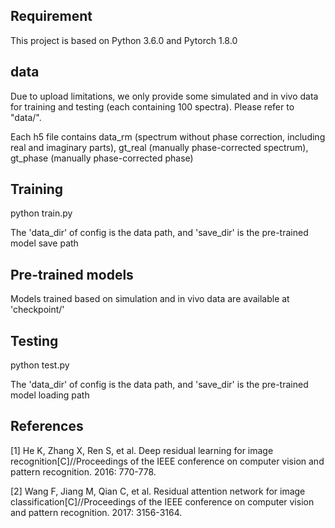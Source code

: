 ## Requirement
This project is based on Python 3.6.0 and Pytorch 1.8.0

## data
Due to upload limitations, we only provide some simulated and in vivo data for training and testing (each containing 100 spectra). Please refer to "data/".

Each h5 file contains data_rm (spectrum without phase correction, including real and imaginary parts), gt_real (manually phase-corrected spectrum), gt_phase (manually phase-corrected phase)

## Training
python train.py

The 'data_dir' of config is the data path, and 'save_dir' is the pre-trained model save path

## Pre-trained models
Models trained based on simulation and in vivo data are available at 'checkpoint/'

## Testing
python test.py

The 'data_dir' of config is the data path, and 'save_dir' is the pre-trained model loading path

## References
[1] He K, Zhang X, Ren S, et al. Deep residual learning for image recognition[C]//Proceedings of the IEEE conference on computer vision and pattern recognition. 2016: 770-778.

[2] Wang F, Jiang M, Qian C, et al. Residual attention network for image classification[C]//Proceedings of the IEEE conference on computer vision and pattern recognition. 2017: 3156-3164.
